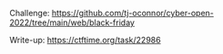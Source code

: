 Challenge: https://github.com/tj-oconnor/cyber-open-2022/tree/main/web/black-friday

Write-up: https://ctftime.org/task/22986
